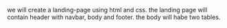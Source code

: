 we will create a landing-page using html and css.
the landing page will contain header with navbar, body and footer.
the body will habe two tables.